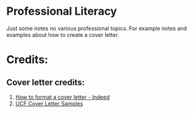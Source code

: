 # Professional Literacy 
Just some notes no various professional topics. For example notes and examples about how to create a cover letter.





# Credits:

## Cover letter credits:
1. [How to format a cover letter - Indeed](https://www.indeed.com/career-advice/resumes-cover-letters/how-to-format-a-cover-letter-example)
2. [UCF Cover Letter Samples](https://academicsuccess.ucf.edu/explearning/wp-content/uploads/sites/12/2021/09/Cover-Letter-Samples.pdf)